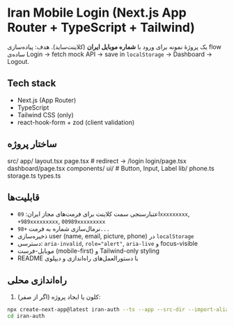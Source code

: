 # Iran Mobile Login (Next.js App Router + TypeScript + Tailwind)

یک پروژهٔ نمونه برای ورود با **شماره موبایل ایران** (کلاینت‌ساید). هدف: پیاده‌سازی flow ساده‌ی Login → fetch mock API → save in `localStorage` → Dashboard → Logout.

## Tech stack
- Next.js (App Router)
- TypeScript
- Tailwind CSS (only)
- react-hook-form + zod (client validation)

## ساختار پروژه
src/
app/
layout.tsx
page.tsx # redirect -> /login
login/page.tsx
dashboard/page.tsx
components/
ui/ # Button, Input, Label
lib/
phone.ts
storage.ts
types.ts

## قابلیت‌ها
- اعتبارسنجی سمت کلاینت برای فرمت‌های مجاز ایران: `09xxxxxxxxx`, `+989xxxxxxxxx`, `00989xxxxxxxxx`
- نرمال‌سازی شماره به فرمت `+98...`
- ذخیره‌سازی user (name, email, picture, phone) در `localStorage`
- دسترسی: `aria-invalid`, `role="alert"`, `aria-live` و focus-visible
- موبایل-فرست (mobile-first) و Tailwind-only styling
- README با دستورالعمل‌های راه‌اندازی و دیپلوی

## راه‌اندازی محلی

1. کلون یا ایجاد پروژه (اگر از صفر):
```bash
npx create-next-app@latest iran-auth --ts --app --src-dir --import-alias "@/*"
cd iran-auth
